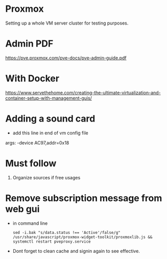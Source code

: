 # Proxmox

Setting up a whole VM server cluster for testing purposes.

# Admin PDF 
https://pve.proxmox.com/pve-docs/pve-admin-guide.pdf

# With Docker 
https://www.servethehome.com/creating-the-ultimate-virtualization-and-container-setup-with-management-guis/


# Adding a sound card 
- add this line in end of vm config file

args: -device AC97,addr=0x18

# Must follow 
1. Organize sources if free usages

# Remove subscription message from web gui
- in command line 

      sed -i.bak "s/data.status !== 'Active'/false/g" /usr/share/javascript/proxmox-widget-toolkit/proxmoxlib.js && systemctl restart pveproxy.service
- Dont forget to clean cache and signin again to see effective. 
